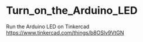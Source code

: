 # Turn_on_the_Arduino_LED
Run the Arduino LED on Tinkercad
https://www.tinkercad.com/things/b8OSlv9VtGN 
